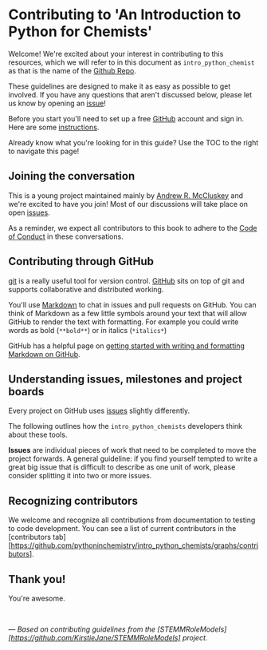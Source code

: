 # Contributing to 'An Introduction to Python for Chemists'

Welcome! We're excited about your interest in contributing to this resources, which we will refer to in this document as `intro_python_chemist` as that is the name of the [Github Repo](https://github.com/pythoninchemistry/intro_python_chemists/). 

These guidelines are designed to make it as easy as possible to get involved.
If you have any questions that aren't discussed below, please let us know by opening an [issue](https://github.com/pythoninchemistry/intro_python_chemists/issues)!

Before you start you'll need to set up a free [GitHub](https://github.com/) account and sign in.
Here are some [instructions](https://help.github.com/articles/signing-up-for-a-new-github-account).

Already know what you're looking for in this guide? Use the TOC to the right to navigate this page!

## Joining the conversation

This is a young project maintained mainly by [Andrew R. McCluskey](https://github.com/arm61) and we're excited to have you join!
Most of our discussions will take place on open [issues](https://github.com/pythoninchemistry/intro_python_chemists/issues).

As a reminder, we expect all contributors to this book to adhere to the [Code of Conduct](https://github.com/pythoninchemistry/intro_python_chemists/blob/master/CODE_OF_CONDUCT.md) in these conversations.

## Contributing through GitHub

[git](https://git-scm.com) is a really useful tool for version control.
[GitHub](https://github.com) sits on top of git and supports collaborative and distributed working.

You'll use [Markdown](https://daringfireball.net/projects/markdown) to chat in issues and pull requests on GitHub.
You can think of Markdown as a few little symbols around your text that will allow GitHub to render the text with formatting.
For example you could write words as bold (`**bold**`) or in italics (`*italics*`)

GitHub has a helpful page on [getting started with writing and formatting Markdown on GitHub](https://help.github.com/articles/getting-started-with-writing-and-formatting-on-github).

## Understanding issues, milestones and project boards

Every project on GitHub uses [issues](https://github.com/pythoninchemistry/intro_python_chemists/issues) slightly differently.

The following outlines how the `intro_python_chemists` developers think about these tools.

**Issues** are individual pieces of work that need to be completed to move the project forwards.
A general guideline: if you find yourself tempted to write a great big issue that
is difficult to describe as one unit of work, please consider splitting it into two or more issues.

## Recognizing contributors

We welcome and recognize all contributions from documentation to testing to code development.
You can see a list of current contributors in the [contributors tab][https://github.com/pythoninchemistry/intro_python_chemists/graphs/contributors].

## Thank you!

You're awesome.

<br>

*&mdash; Based on contributing guidelines from the [STEMMRoleModels][https://github.com/KirstieJane/STEMMRoleModels] project.*
